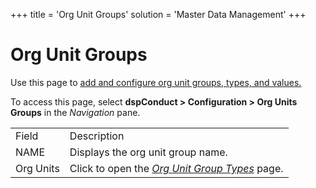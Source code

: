 +++
title = 'Org Unit Groups'
solution = 'Master Data Management'
+++

# Org Unit Groups

<div class="use">

Use this page to [add and configure org unit groups, types, and
values.](../Use_Cases/Manage_Org_Units#Add_and_Configure_Org_Unit_Groups,_Types,_and_Values)

</div>

To access this page, select <span style="font-weight: bold;">dspConduct
\> </span>**Configuration \> Org Units Groups** in the *Navigation*
pane.

|           |                                                                            |
| --------- | -------------------------------------------------------------------------- |
| Field     | Description                                                                |
| NAME      | Displays the org unit group name.                                          |
| Org Units | Click to open the *[Org Unit Group Types](Org_Unit_Group_Types)* page. |
